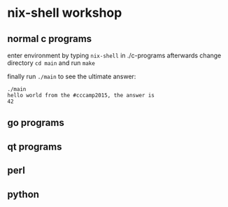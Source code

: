 # nix-shell workshop 

## normal c programs

enter environment by typing `nix-shell` in ./c-programs afterwards
change directory `cd main` and run `make`

finally run `./main` to see the ultimate answer:

    ./main 
    hello world from the #cccamp2015, the answer is 
    42


## go programs
## qt programs
## perl
## python
